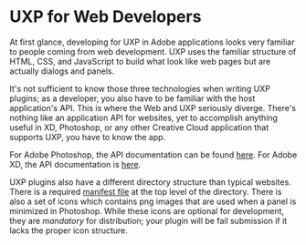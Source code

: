 # UXP for Web Developers

At first glance, developing for UXP in Adobe applications looks very familiar to people coming from web development. UXP uses the familiar structure of HTML, CSS, and JavaScript to build what look like web pages but are actually dialogs and panels.

It's not sufficient to know those three technologies when writing UXP plugins; as a developer, you also have to be familiar with the host application's API. This is where the Web and UXP seriously diverge. There's nothing like an application API for websites, yet to accomplish anything useful in XD, Photoshop, or any other Creative Cloud application that supports UXP, you have to know the app.

For Adobe Photoshop, the API documentation can be found [here](../../ps_basics/). For Adobe XD, the API documentation is [here](https://adobexdplatform.com).

UXP plugins also have a different directory structure than typical websites. There is a required [manifest file](../../uxp_guide/uxp-misc/manifest-v4/) at the top level of the directory. There is also a set of icons which contains png images that are used when a panel is minimized in Photoshop. While these icons are optional for development, they are *mandatory* for distribution; your plugin will be fail submission if it lacks the proper icon structure.